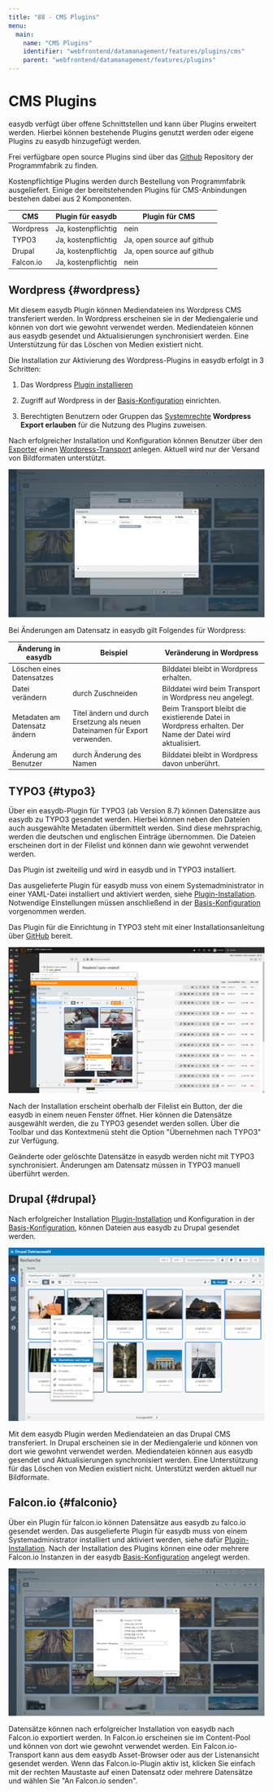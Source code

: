 ```yaml
---
title: "88 - CMS Plugins"
menu:
  main:
    name: "CMS Plugins"
    identifier: "webfrontend/datamanagement/features/plugins/cms"
    parent: "webfrontend/datamanagement/features/plugins"
---
```

# CMS Plugins

easydb verfügt über offene Schnittstellen und kann über Plugins erweitert werden. Hierbei können bestehende Plugins genutzt werden oder eigene Plugins zu easydb hinzugefügt werden.

Frei verfügbare open source Plugins sind über das [Github](https://github.com/programmfabrik) Repository der Programmfabrik zu finden. 

Kostenpflichtige Plugins werden durch Bestellung von Programmfabrik ausgeliefert. Einige der bereitstehenden Plugins für CMS-Anbindungen bestehen dabei aus 2 Komponenten. 

|CMS|	Plugin für easydb	| Plugin für CMS|
|---|---|---|
|Wordpress|	Ja, kostenpflichtig	|nein|
|TYPO3|Ja, kostenpflichtig	|Ja, open source auf github|
|Drupal|Ja, kostenpflichtig	|Ja, open source auf github|
|Falcon.io|	Ja, kostenpflichtig	|nein|


## Wordpress {#wordpress}

Mit diesem easydb Plugin können Mediendateien ins Wordpress CMS transferiert werden. In Wordpress erscheinen sie in der Mediengalerie und können von dort wie gewohnt verwendet werden. Mediendateien können aus easydb gesendet und Aktualisierungen synchronisiert werden. Eine Unterstützung für das Löschen von Medien existiert nicht. 

Die Installation zur Aktivierung des Wordpress-Plugins in easydb erfolgt in 3 Schritten:

1. Das Wordpress [Plugin installieren](/en/sysadmin/configuration/easydb-server.yml/plugins/)

2. Zugriff auf Wordpress in der [Basis-Konfiguration](/de/webfrontend/administration/base-config/cms) einrichten.

3. Berechtigten Benutzern oder Gruppen das [Systemrechte](/de/webfrontend/rightsmanagement) **Wordpress Export erlauben** für die Nutzung des Plugins zuweisen.

Nach erfolgreicher Installation und Konfiguration können Benutzer über den [Exporter](../../../features/export) einen [Wordpress-Transport](../../../features/export) anlegen. Aktuell wird nur der Versand von Bildformaten unterstützt. 

![](wp_transport_de.jpg)

Bei Änderungen am Datensatz in easydb gilt Folgendes für Wordpress:

|Änderung in easydb|Beispiel|Veränderung in Wordpress|
|---|---|---|
|Löschen eines Datensatzes||Bilddatei bleibt in Wordpress erhalten.|
|Datei verändern|durch Zuschneiden|Bilddatei wird beim Transport in Wordpress neu angelegt. |
|Metadaten am Datensatz ändern| Titel ändern und durch Ersetzung als neuen Dateinamen für Export verwenden. | Beim Transport bleibt die existierende Datei in Wordpress erhalten. Der Name der Datei wird aktualisiert.|
|Änderung am Benutzer|durch Änderung des Namen|Bilddatei bleibt in Wordpress davon unberührt.|


## TYPO3 {#typo3}

Über ein easydb-Plugin für TYPO3 (ab Version 8.7) können Datensätze aus easydb zu TYPO3 gesendet werden. Hierbei können neben den Dateien auch ausgewählte Metadaten übermittelt werden. Sind diese mehrsprachig, werden die deutschen und englischen Einträge übernommen. Die Dateien erscheinen dort in der Filelist und können dann wie gewohnt verwendet werden.

Das Plugin ist zweiteilig und wird in easydb und in TYPO3 installiert. 

Das ausgelieferte Plugin für easydb muss von einem Systemadministrator in einer YAML-Datei installiert und aktiviert werden, siehe [Plugin-Installation](/en/sysadmin/configuration/easydb-server.yml/plugins/). Notwendige Einstellungen müssen anschließend in der [Basis-Konfiguration](/de/webfrontend/administration/base-config/cms) vorgenommen werden.

Das Plugin für die Einrichtung in TYPO3 steht mit einer Installationsanleitung über [GitHub](https://github.com/programmfabrik/typo3-easydb-plugin) bereit.

![TYPO3 Plugin für easydb](typo3_easydb_plugin.png)

Nach der Installation erscheint oberhalb der Filelist ein Button, der die easydb in einem neuen Fenster öffnet. Hier können die Datensätze ausgewählt werden, die zu TYPO3 gesendet werden sollen. Über die Toolbar und das Kontextmenü steht die Option "Übernehmen nach TYPO3" zur Verfügung.

Geänderte oder gelöschte Datensätze in easydb werden nicht mit TYPO3 synchronisiert. Änderungen am Datensatz müssen in TYPO3 manuell überführt werden.

## Drupal {#drupal}

Nach erfolgreicher Installation [Plugin-Installation](/en/sysadmin/configuration/easydb-server.yml/plugins/) und Konfiguration in der [Basis-Konfiguration](/de/webfrontend/administration/base-config/cms), können Dateien aus easydb zu Drupal gesendet werden.

![](drupal1_de.jpg)

Mit dem easydb Plugin werden Mediendateien an das Drupal CMS transferiert. In Drupal erscheinen sie in der Mediengalerie und können von dort wie gewohnt verwendet werden. Mediendateien können aus easydb gesendet und Aktualisierungen synchronisiert werden. Eine Unterstützung für das Löschen von Medien existiert nicht. Unterstützt werden aktuell nur Bildformate.

## Falcon.io {#falconio}

Über ein Plugin für falcon.io können Datensätze aus easydb zu falco.io gesendet werden. Das ausgelieferte Plugin für easydb muss von einem Systemadministrator installiert und aktiviert werden, siehe dafür [Plugin-Installation](/en/sysadmin/configuration/easydb-server.yml/plugins/). Nach der Installation des Plugins können eine oder mehrere Falcon.io Instanzen in der easydb [Basis-Konfiguration](/de/webfrontend/administration/base-config/cms) angelegt werden.

![](falconio_de.jpg)

Datensätze können nach erfolgreicher Installation von easydb nach Falcon.io exportiert werden. In Falcon.io erscheinen sie im Content-Pool und können von dort wie gewohnt verwendet werden.
Ein Falcon.io-Transport kann aus dem easydb Asset-Browser oder aus der Listenansicht gesendet werden. Wenn das Falcon.io-Plugin aktiv ist, klicken Sie einfach mit der rechten Maustaste auf einen Datensatz oder mehrere Datensätze und wählen Sie "An Falcon.io senden".







